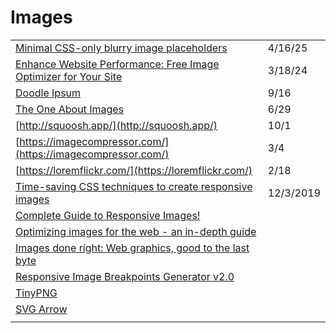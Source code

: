 # Images

|                                                                                                                                                                            |           |
| -------------------------------------------------------------------------------------------------------------------------------------------------------------------------- | --------- |
| [Minimal CSS-only blurry image placeholders](https://app.daily.dev/posts/minimal-css-only-blurry-image-placeholders-gaze9nyrb)                                             | 4/16/25   |
| [Enhance Website Performance: Free Image Optimizer for Your Site](https://techtales.blog/optimize-images-enhance-website-performance/)                                     | 3/18/24   |
| [Doodle Ipsum](https://doodleipsum.com/)                                                                                                                                   | 9/16      |
| [The One About Images](https://css-tricks.com/newsletter/257-the-one-about-images/)                                                                                        | 6/29      |
| [http://squoosh.app/](http://squoosh.app/)                                                                                                                                 | 10/1      |
| [https://imagecompressor.com/](https://imagecompressor.com/)                                                                                                               | 3/4       |
| [https://loremflickr.com/](https://loremflickr.com/)                                                                                                                       | 2/18      |
| [Time-saving CSS techniques to create responsive images](https://medium.com/free-code-camp/time-saving-css-techniques-to-create-responsive-images-ebb1e84f90d5)            | 12/3/2019 |
| [Complete Guide to Responsive Images!](https://medium.com/@elad/a-complete-guide-for-responsive-images-b13db359c6c7)                                                       |           |
| [Optimizing images for the web - an in-depth guide](https://dev.to/prototyp/optimizing-images-for-the-web-an-in-depth-guide-4j7d)                                          |           |
| [Images done right: Web graphics, good to the last byte](https://evilmartians.com/chronicles/images-done-right-web-graphics-good-to-the-last-byte-optimization-techniques) |           |
| [Responsive Image Breakpoints Generator v2.0](https://www.responsivebreakpoints.com/)                                                                                      |           |
| [TinyPNG](https://tinypng.com/)                                                                                                                                            |           |
| [SVG Arrow](https://codepen.io/johnpdang/pen/XWWxmPq)                                                                                                                      |           |
|                                                                                                                                                                            |           |
